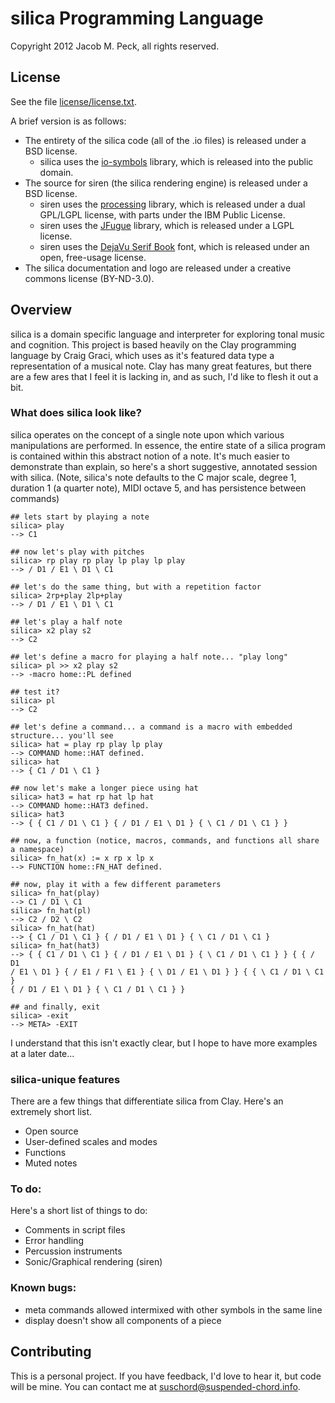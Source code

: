 # silica Programming Language
Copyright 2012 Jacob M. Peck, all rights reserved.

## License
See the file [license/license.txt](https://raw.github.com/gatesphere/silica/master/license/license.txt).

A brief version is as follows:

  * The entirety of the silica code (all of the .io files) is released under a BSD license.
    * silica uses the [io-symbols](https://github.com/gatesphere/io-symbols) library, which is released into the public domain.
  * The source for siren (the silica rendering engine) is released under a BSD license.
    * siren uses the [processing](http://processing.org/) library, which is released under a dual GPL/LGPL license, with parts under the IBM Public License.
    * siren uses the [JFugue](http://jfugue.org/) library, which is released under a LGPL license.
    * siren uses the [DejaVu Serif Book](http://dejavu-fonts.org/wiki/Main_Page) font, which is released under an open, free-usage license.
  * The silica documentation and logo are released under a creative commons license (BY-ND-3.0).

## Overview
silica is a domain specific language and interpreter for exploring tonal music and cognition.  This project is based heavily on the Clay programming language by Craig Graci, which uses as it's featured data type a representation of a musical note.  Clay has many great features, but there are a few ares that I feel it is lacking in, and as such, I'd like to flesh it out a bit.

### What does silica look like?
silica operates on the concept of a single note upon which various manipulations are performed.  In essence, the entire state of a silica program is contained within this abstract notion of a note.  It's much easier to demonstrate than explain, so here's a short suggestive, annotated session with silica.  (Note, silica's note defaults to the C major scale, degree 1, duration 1 (a quarter note), MIDI octave 5, and has persistence between commands)
    
    ## lets start by playing a note
    silica> play
    --> C1
    
    ## now let's play with pitches
    silica> rp play rp play lp play lp play
    --> / D1 / E1 \ D1 \ C1
    
    ## let's do the same thing, but with a repetition factor
    silica> 2rp+play 2lp+play
    --> / D1 / E1 \ D1 \ C1
    
    ## let's play a half note
    silica> x2 play s2
    --> C2
    
    ## let's define a macro for playing a half note... "play long"
    silica> pl >> x2 play s2
    --> -macro home::PL defined
    
    ## test it?
    silica> pl
    --> C2
    
    ## let's define a command... a command is a macro with embedded structure... you'll see
    silica> hat = play rp play lp play    
    --> COMMAND home::HAT defined.
    silica> hat
    --> { C1 / D1 \ C1 }
    
    ## now let's make a longer piece using hat
    silica> hat3 = hat rp hat lp hat
    --> COMMAND home::HAT3 defined.
    silica> hat3
    --> { { C1 / D1 \ C1 } { / D1 / E1 \ D1 } { \ C1 / D1 \ C1 } }
    
    ## now, a function (notice, macros, commands, and functions all share a namespace)
    silica> fn_hat(x) := x rp x lp x
    --> FUNCTION home::FN_HAT defined.
    
    ## now, play it with a few different parameters
    silica> fn_hat(play)
    --> C1 / D1 \ C1
    silica> fn_hat(pl)
    --> C2 / D2 \ C2
    silica> fn_hat(hat)
    --> { C1 / D1 \ C1 } { / D1 / E1 \ D1 } { \ C1 / D1 \ C1 }
    silica> fn_hat(hat3)
    --> { { C1 / D1 \ C1 } { / D1 / E1 \ D1 } { \ C1 / D1 \ C1 } } { { / D1 
    / E1 \ D1 } { / E1 / F1 \ E1 } { \ D1 / E1 \ D1 } } { { \ C1 / D1 \ C1 } 
    { / D1 / E1 \ D1 } { \ C1 / D1 \ C1 } }
    
    ## and finally, exit
    silica> -exit
    --> META> -EXIT
    
    
I understand that this isn't exactly clear, but I hope to have more examples at a later date...

### silica-unique features
There are a few things that differentiate silica from Clay.  Here's an extremely short list.

  * Open source
  * User-defined scales and modes
  * Functions
  * Muted notes

### To do:
Here's a short list of things to do:

  * Comments in script files
  * Error handling
  * Percussion instruments
  * Sonic/Graphical rendering (siren)

### Known bugs:

  * meta commands allowed intermixed with other symbols in the same line
  * display doesn't show all components of a piece

## Contributing
This is a personal project.  If you have feedback, I'd love to hear it, but code will be mine.  You can contact me at [suschord@suspended-chord.info](mailto:suschord@suspended-chord.info).
